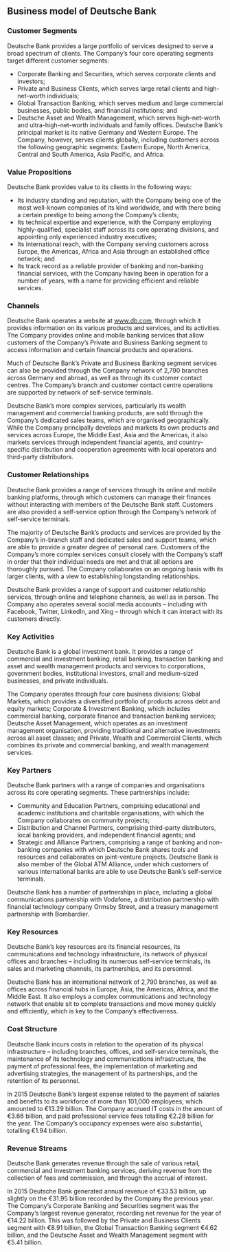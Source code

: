 Business model of Deutsche Bank
-------------------------------

 ### Customer Segments

 Deutsche Bank provides a large portfolio of services designed to serve a broad spectrum of clients. The Company’s four core operating segments target different customer segments:

  * Corporate Banking and Securities, which serves corporate clients and investors;
 * Private and Business Clients, which serves large retail clients and high-net-worth individuals;
 * Global Transaction Banking, which serves medium and large commercial businesses, public bodies, and financial institutions; and
 * Deutsche Asset and Wealth Management, which serves high-net-worth and ultra-high-net-worth individuals and family offices.
  Deutsche Bank’s principal market is its native Germany and Western Europe. The Company, however, serves clients globally, including customers across the following geographic segments: Eastern Europe, North America, Central and South America, Asia Pacific, and Africa.

 ### Value Propositions

 Deutsche Bank provides value to its clients in the following ways:

  * Its industry standing and reputation, with the Company being one of the most well-known companies of its kind worldwide, and with there being a certain prestige to being among the Company’s clients;
 * Its technical expertise and experience, with the Company employing highly-qualified, specialist staff across its core operating divisions, and appointing only experienced industry executives;
 * Its international reach, with the Company serving customers across Europe, the Americas, Africa and Asia through an established office network; and
 * Its track record as a reliable provider of banking and non-banking financial services, with the Company having been in operation for a number of years, with a name for providing efficient and reliable services.
  ### Channels

 Deutsche Bank operates a website at www.db.com, through which it provides information on its various products and services, and its activities. The Company provides online and mobile banking services that allow customers of the Company’s Private and Business Banking segment to access information and certain financial products and operations.

 Much of Deutsche Bank’s Private and Business Banking segment services can also be provided through the Company network of 2,790 branches across Germany and abroad, as well as through its customer contact centres. The Company’s branch and customer contact centre operations are supported by network of self-service terminals.

 Deutsche Bank’s more complex services, particularly its wealth management and commercial banking products, are sold through the Company’s dedicated sales teams, which are organised geographically. While the Company principally develops and markets its own products and services across Europe, the Middle East, Asia and the Americas, it also markets services through independent financial agents, and country-specific distribution and cooperation agreements with local operators and third-party distributors.

 ### Customer Relationships

 Deutsche Bank provides a range of services through its online and mobile banking platforms, through which customers can manage their finances without interacting with members of the Deutsche Bank staff. Customers are also provided a self-service option through the Company’s network of self-service terminals.

 The majority of Deutsche Bank’s products and services are provided by the Company’s in-branch staff and dedicated sales and support teams, which are able to provide a greater degree of personal care. Customers of the Company’s more complex services consult closely with the Company’s staff in order that their individual needs are met and that all options are thoroughly pursued. The Company collaborates on an ongoing basis with its larger clients, with a view to establishing longstanding relationships.

 Deutsche Bank provides a range of support and customer relationship services, through online and telephone channels, as well as in person. The Company also operates several social media accounts – including with Facebook, Twitter, LinkedIn, and Xing – through which it can interact with its customers directly.

 ### Key Activities

 Deutsche Bank is a global investment bank. It provides a range of commercial and investment banking, retail banking, transaction banking and asset and wealth management products and services to corporations, government bodies, institutional investors, small and medium-sized businesses, and private individuals.

 The Company operates through four core business divisions: Global Markets, which provides a diversified portfolio of products across debt and equity markets; Corporate & Investment Banking, which includes commercial banking, corporate finance and transaction banking services; Deutsche Asset Management, which operates as an investment management organisation, providing traditional and alternative investments across all asset classes; and Private, Wealth and Commercial Clients, which combines its private and commercial banking, and wealth management services.

 ### Key Partners

 Deutsche Bank partners with a range of companies and organisations across its core operating segments. These partnerships include:

  * Community and Education Partners, comprising educational and academic institutions and charitable organisations, with which the Company collaborates on community projects;
 * Distribution and Channel Partners, comprising third-party distributors, local banking providers, and independent financial agents; and
 * Strategic and Alliance Partners, comprising a range of banking and non-banking companies with which Deutsche Bank shares tools and resources and collaborates on joint-venture projects.
  Deutsche Bank is also member of the Global ATM Alliance, under which customers of various international banks are able to use Deutsche Bank’s self-service terminals.

 Deutsche Bank has a number of partnerships in place, including a global communications partnership with Vodafone, a distribution partnership with financial technology company Ormsby Street, and a treasury management partnership with Bombardier.

 ### Key Resources

 Deutsche Bank’s key resources are its financial resources, its communications and technology infrastructure, its network of physical offices and branches – including its numerous self-service terminals, its sales and marketing channels, its partnerships, and its personnel.

 Deutsche Bank has an international network of 2,790 branches, as well as offices across financial hubs in Europe, Asia, the Americas, Africa, and the Middle East. It also employs a complex communications and technology network that enable sit to complete transactions and move money quickly and efficiently, which is key to the Company’s effectiveness.

 ### Cost Structure

 Deutsche Bank incurs costs in relation to the operation of its physical infrastructure – including branches, offices, and self-service terminals, the maintenance of its technology and communications infrastructure, the payment of professional fees, the implementation of marketing and advertising strategies, the management of its partnerships, and the retention of its personnel.

 In 2015 Deutsche Bank’s largest expense related to the payment of salaries and benefits to its workforce of more than 101,000 employees, which amounted to €13.29 billion. The Company accrued IT costs in the amount of €3.66 billion, and paid professional service fees totalling €2.28 billion for the year. The Company’s occupancy expenses were also substantial, totalling €1.94 billion.

 ### Revenue Streams

 Deutsche Bank generates revenue through the sale of various retail, commercial and investment banking services, deriving revenue from the collection of fees and commission, and through the accrual of interest.

 In 2015 Deutsche Bank generated annual revenue of €33.53 billion, up slightly on the €31.95 billion recorded by the Company the previous year. The Company’s Corporate Banking and Securities segment was the Company’s largest revenue generator, recording net revenue for the year of €14.22 billion. This was followed by the Private and Business Clients segment with €8.91 billion, the Global Transaction Banking segment €4.62 billion, and the Deutsche Asset and Wealth Management segment with €5.41 billion.